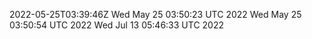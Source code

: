 2022-05-25T03:39:46Z
Wed May 25 03:50:23 UTC 2022
Wed May 25 03:50:54 UTC 2022
Wed Jul 13 05:46:33 UTC 2022
